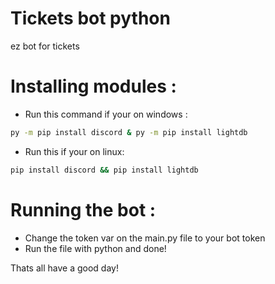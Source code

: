 # Tickets bot python
ez bot for tickets 

# Installing modules : 

- Run this command if your on windows : 
```sh
py -m pip install discord & py -m pip install lightdb
```
- Run this if your on linux:
```sh
pip install discord && pip install lightdb
```

# Running the bot : 

- Change the token var on the main.py file to your bot token
- Run the file with python and done!

Thats all have a good day!
